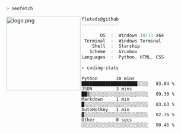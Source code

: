 ```zsh
> neofetch
```

<!--img align="left" src="https://github.com/fluteds.png" alt="logo.png" width="200"/>-->
<img align="left" src="https://external-content.duckduckgo.com/iu/?u=https%3A%2F%2F78.media.tumblr.com%2F975fca5f82161b190efdcaa05ffbd4ec%2Ftumblr_p6q6m9TJF01x3p3jmo1_500.png&f=1&nofb=1" alt="logo.png" width="200"/>

```csharp
fluteds@github
--------------

       OS  :  Windows 10/11 x64
 Terminal  :  Windows Terminal
    Shell  :  Starship
   Scheme  :  Gruvbox
Languages  :  Python, HTML, CSS
```

```zsh
> coding-stats
```

<!--START_SECTION:waka-->

```text
Python       30 mins         █████████████████████░░░░   83.84 %
JSON         3 mins          ██▒░░░░░░░░░░░░░░░░░░░░░░   09.30 %
Markdown     1 min           █░░░░░░░░░░░░░░░░░░░░░░░░   03.63 %
AutoHotkey   1 min           ▓░░░░░░░░░░░░░░░░░░░░░░░░   02.76 %
Other        0 secs          ░░░░░░░░░░░░░░░░░░░░░░░░░   00.46 %
```

<!--END_SECTION:waka-->
